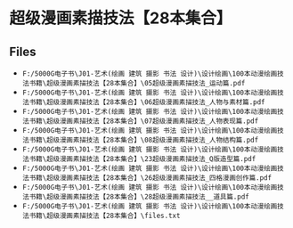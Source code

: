 # 超级漫画素描技法【28本集合】

## Files

- `F:/5000G电子书\J01-艺术(绘画 建筑 摄影 书法 设计)\设计绘画\100本动漫绘画技法书籍\超级漫画素描技法【28本集合】\05超级漫画素描技法_运动篇.pdf`
- `F:/5000G电子书\J01-艺术(绘画 建筑 摄影 书法 设计)\设计绘画\100本动漫绘画技法书籍\超级漫画素描技法【28本集合】\06超级漫画素描技法_人物与素材篇.pdf`
- `F:/5000G电子书\J01-艺术(绘画 建筑 摄影 书法 设计)\设计绘画\100本动漫绘画技法书籍\超级漫画素描技法【28本集合】\07超级漫画素描技法_人物表现篇.pdf`
- `F:/5000G电子书\J01-艺术(绘画 建筑 摄影 书法 设计)\设计绘画\100本动漫绘画技法书籍\超级漫画素描技法【28本集合】\08超级漫画素描技法_人物结构篇.pdf`
- `F:/5000G电子书\J01-艺术(绘画 建筑 摄影 书法 设计)\设计绘画\100本动漫绘画技法书籍\超级漫画素描技法【28本集合】\23超级漫画素描技法_Q版造型篇.pdf`
- `F:/5000G电子书\J01-艺术(绘画 建筑 摄影 书法 设计)\设计绘画\100本动漫绘画技法书籍\超级漫画素描技法【28本集合】\26超级漫画素描技法_四格漫画创作篇.pdf`
- `F:/5000G电子书\J01-艺术(绘画 建筑 摄影 书法 设计)\设计绘画\100本动漫绘画技法书籍\超级漫画素描技法【28本集合】\28超级漫画素描技法__道具篇.pdf`
- `F:/5000G电子书\J01-艺术(绘画 建筑 摄影 书法 设计)\设计绘画\100本动漫绘画技法书籍\超级漫画素描技法【28本集合】\files.txt`
